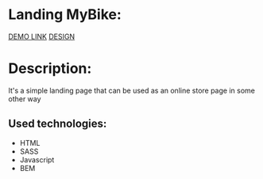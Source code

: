   # Landing MyBike:
  
   [DEMO LINK](https://vitalii-heiko.github.io/my-bike-landing)
   [DESIGN](https://www.figma.com/file/NZQAIydtHo5QkINyGLHNcq/BIKE-New-Version?type=design&node-id=0-1&t=Th8Ju1bBwqNZTAWf-0)
   
  # Description:
  
  It's a simple landing page that can be used as an online store page in some other way
    
## Used technologies:
  * HTML
  * SASS
  * Javascript
  * BEM
